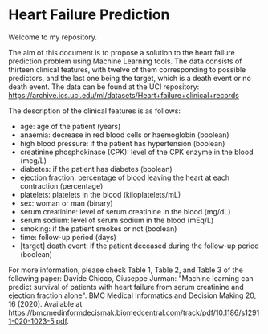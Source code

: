 # Heart Failure Prediction
Welcome to my repository.

The aim of this document is to propose a solution to the heart failure prediction problem using Machine Learning tools. The data consists of thirteen clinical features, with twelve of them corresponding to possible predictors, and the last one being the target, which is a death event or no death event. The data can be found at the UCI repository: https://archive.ics.uci.edu/ml/datasets/Heart+failure+clinical+records

The description of the clinical features is as follows:
* age: age of the patient (years)
* anaemia: decrease in red blood cells or haemoglobin (boolean)
* high blood pressure: if the patient has hypertension (boolean)
* creatinine phosphokinase (CPK): level of the CPK enzyme in the blood (mcg/L)
* diabetes: if the patient has diabetes (boolean)
* ejection fraction: percentage of blood leaving the heart at each contraction (percentage)
* platelets: platelets in the blood (kiloplatelets/mL)
* sex: woman or man (binary)
* serum creatinine: level of serum creatinine in the blood (mg/dL)
* serum sodium: level of serum sodium in the blood (mEq/L)
* smoking: if the patient smokes or not (boolean)
* time: follow-up period (days)
* [target] death event: if the patient deceased during the follow-up period (boolean)


For more information, please check Table 1, Table 2, and Table 3 of the following paper:
Davide Chicco, Giuseppe Jurman: "Machine learning can predict survival of patients with heart failure from serum creatinine and ejection fraction alone". BMC Medical Informatics and Decision Making 20, 16 (2020). Available at https://bmcmedinformdecismak.biomedcentral.com/track/pdf/10.1186/s12911-020-1023-5.pdf.
